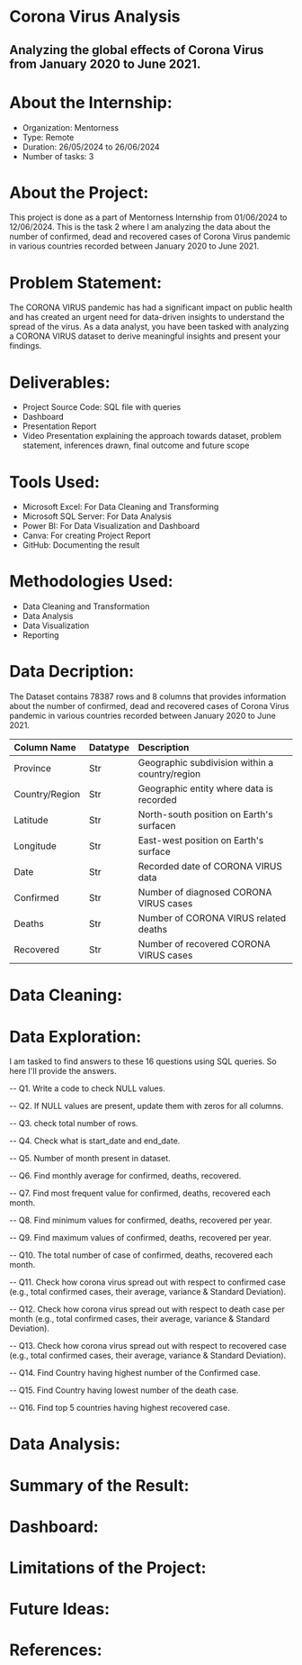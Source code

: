 # Corona Virus Analysis
## Analyzing the global effects of Corona Virus from January 2020 to June 2021.

# About the Internship:

* Organization: Mentorness
* Type: Remote
* Duration: 26/05/2024 to 26/06/2024
* Number of tasks: 3

# About the Project:

This project is done as a part of Mentorness Internship from 01/06/2024 to 12/06/2024. This is the task 2 where I am analyzing the data about the number of confirmed, dead and recovered cases of Corona Virus pandemic in various countries recorded between January 2020 to June 2021.

# Problem Statement:

The CORONA VIRUS pandemic has had a significant impact on public health and has created an urgent need for data-driven insights to understand the spread of the virus. As a data analyst, you have been tasked with analyzing a CORONA VIRUS dataset to derive meaningful insights and present your findings.

# Deliverables: 

* Project Source Code: SQL file with queries
* Dashboard
* Presentation Report
* Video Presentation explaining the approach towards dataset, problem statement, inferences drawn, final outcome and future scope

# Tools Used:

* Microsoft Excel: For Data Cleaning and Transforming
* Microsoft SQL Server: For Data Analysis
* Power BI: For Data Visualization and Dashboard
* Canva: For creating Project Report
* GitHub: Documenting the result

# Methodologies Used:

* Data Cleaning and Transformation
* Data Analysis
* Data Visualization
* Reporting

# Data Decription:

The Dataset contains 78387 rows and 8 columns that provides information about the number of confirmed, dead and recovered cases of Corona Virus pandemic in various countries recorded between January 2020 to June 2021.

| Column Name | Datatype | Description |
| :--- | :--- | :--- |
| Province | Str | Geographic subdivision within a country/region |
| Country/Region | Str | Geographic entity where data is recorded |
| Latitude | Str | North-south position on Earth's surfacen |
| Longitude | Str | East-west position on Earth's surface |
| Date | Str | Recorded date of CORONA VIRUS data |
| Confirmed | Str | Number of diagnosed CORONA VIRUS cases |
| Deaths | Str | Number of CORONA VIRUS related deaths |
| Recovered | Str | Number of recovered CORONA VIRUS cases |

# Data Cleaning:


# Data Exploration:

I am tasked to find answers to these 16 questions using SQL queries. So here I'll provide the answers.

-- Q1. Write a code to check NULL values.

-- Q2. If NULL values are present, update them with zeros for all columns. 

-- Q3. check total number of rows.

-- Q4. Check what is start_date and end_date.

-- Q5. Number of month present in dataset.

-- Q6. Find monthly average for confirmed, deaths, recovered.

-- Q7. Find most frequent value for confirmed, deaths, recovered each month. 

-- Q8. Find minimum values for confirmed, deaths, recovered per year.

-- Q9. Find maximum values of confirmed, deaths, recovered per year.

-- Q10. The total number of case of confirmed, deaths, recovered each month.

-- Q11. Check how corona virus spread out with respect to confirmed case (e.g., total confirmed cases, their average, variance & Standard Deviation).

-- Q12. Check how corona virus spread out with respect to death case per month (e.g., total confirmed cases, their average, variance & Standard Deviation).

-- Q13. Check how corona virus spread out with respect to recovered case (e.g., total confirmed cases, their average, variance & Standard Deviation).

-- Q14. Find Country having highest number of the Confirmed case.

-- Q15. Find Country having lowest number of the death case.

-- Q16. Find top 5 countries having highest recovered case.

# Data Analysis:



# Summary of the Result:



# Dashboard:



# Limitations of the Project:



# Future Ideas:


# References:

